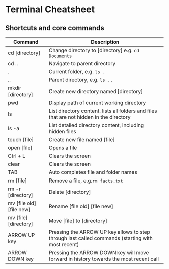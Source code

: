 # Terminal Cheatsheet

## Shortcuts and core commands

| Command                  | Description                                                                                       |
|--------------------------|---------------------------------------------------------------------------------------------------|
| cd [directory]           | Change directory to [directory] e.g. `cd Documents`                                               |
| cd ..                    | Navigate to parent directory                                                                      |
| .                        | Current folder, e.g. `ls . `                                                                      |
| ..                       | Parent directory, e.g. `ls ..`                                                                    |
| mkdir [directory]        | Create new directory named [directory]                                                            |
| pwd                      | Display path of current working directory                                                         |
| ls                       | List directory content. lists all folders and files that are not hidden in the directory          |
| ls -a                    | List detailed directory content, including hidden files                                           |
| touch [file]             | Create new file named [file]                                                                      |
| open [file]              | Opens a file                                                                                      |
| Ctrl + L                 | Clears the screen                                                                                 |
| clear                    | Clears the screen                                                                                 |
| TAB                      | Auto completes file and folder names                                                              |
| rm [file]                | Remove a file, e.g.`rm facts.txt`                                                                 |
| rm -r [directory]        | Delete [directory]                                                                                |
| mv [file old] [file new] | Rename [file old] [file new]                                                                      |
| mv [file] [directory]    | Move [file] to [directory]                                                                        |
| ARROW UP key             | Pressing the ARROW UP key allows to step through last called commands (starting with most recent) |
| ARROW DOWN key           | Pressing the ARROW DOWN key will move forward in history towards the most recent call             |